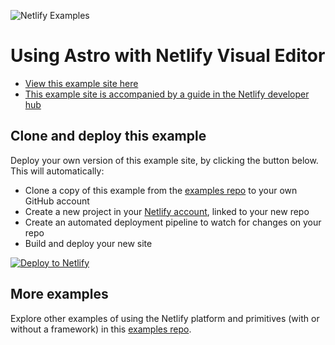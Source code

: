 [View this example site here]: https://example-astro-visual-editor.netlify.app/
[This example site is accompanied by a guide in the Netlify developer hub]: https://developers.netlify.com/guides/how-to-use-astro-with-visual-editor/
[Deploy to Netlify]: https://app.netlify.com/start/deploy?repository=https://github.com/netlify/examples/&create_from_path=examples/frameworks/astro-with-visual-editor&utm_campaign=dx-examples

![Netlify Examples](https://github.com/netlify/examples/assets/5865/4145aa2f-b915-404f-af02-deacee24f7bf)

# Using Astro with Netlify Visual Editor

- [View this example site here]
- [This example site is accompanied by a guide in the Netlify developer hub]

## Clone and deploy this example

Deploy your own version of this example site, by clicking the button below. This will automatically:

- Clone a copy of this example from the [examples repo](https://github.com/netlify/examples) to your own GitHub account
- Create a new project in your [Netlify account](https://app.netlify.com/?utm_medium=social&utm_source=github&utm_campaign=devex-ph&utm_content=devex-examples), linked to your new repo
- Create an automated deployment pipeline to watch for changes on your repo
- Build and deploy your new site

[![Deploy to Netlify](https://www.netlify.com/img/deploy/button.svg)][Deploy to Netlify]

## More examples

Explore other examples of using the Netlify platform and primitives (with or without a framework) in this [examples repo](https://github.com/netlify/examples).
